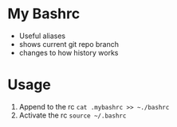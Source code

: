 # My Bashrc
- Useful aliases 
- shows current git repo branch
- changes to how history works

# Usage 

1. Append to the rc 
`cat .mybashrc >> ~./bashrc`
2. Activate the rc
`source ~/.bashrc`